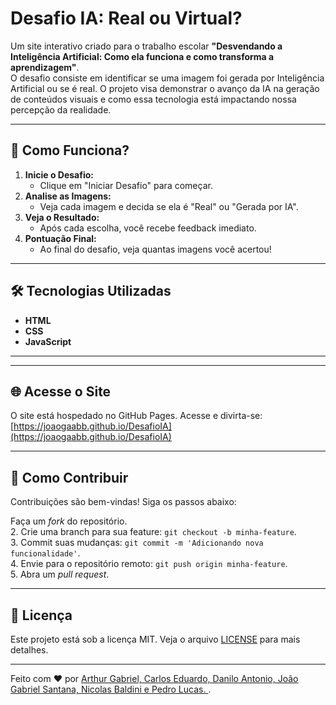 # Desafio IA: Real ou Virtual?

Um site interativo criado para o trabalho escolar **"Desvendando a Inteligência Artificial: Como ela funciona e como transforma a aprendizagem"**.  
O desafio consiste em identificar se uma imagem foi gerada por Inteligência Artificial ou se é real. O projeto visa demonstrar o avanço da IA na geração de conteúdos visuais e como essa tecnologia está impactando nossa percepção da realidade.

---

## 🚀 Como Funciona?

1. **Inicie o Desafio:**  
   - Clique em "Iniciar Desafio" para começar.  
2. **Analise as Imagens:**  
   - Veja cada imagem e decida se ela é "Real" ou "Gerada por IA".  
3. **Veja o Resultado:**  
   - Após cada escolha, você recebe feedback imediato.  
4. **Pontuação Final:**  
   - Ao final do desafio, veja quantas imagens você acertou!

---

## 🛠️ Tecnologias Utilizadas

- **HTML**  
- **CSS**  
- **JavaScript**

---


---

## 🌐 Acesse o Site

O site está hospedado no GitHub Pages. Acesse e divirta-se:  
[https://joaogaabb.github.io/DesafioIA](https://joaogaabb.github.io/DesafioIA)

---

## 📝 Como Contribuir

Contribuições são bem-vindas! Siga os passos abaixo:
 
Faça um *fork* do repositório.  
2. Crie uma branch para sua feature: `git checkout -b minha-feature`.  
3. Commit suas mudanças: `git commit -m 'Adicionando nova funcionalidade'`.  
4. Envie para o repositório remoto: `git push origin minha-feature`.  
5. Abra um *pull request*.

---

## 📄 Licença

Este projeto está sob a licença MIT. Veja o arquivo [LICENSE](LICENSE) para mais detalhes.

---

Feito com ❤️ por [Arthur Gabriel, Carlos Eduardo, Danilo Antonio, João Gabriel Santana, Nicolas Baldini e Pedro Lucas. ](https://github.com/joaogaabb).
